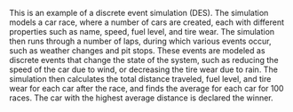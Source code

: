 This is an example of a discrete event simulation (DES). 
The simulation models a car race, where a number of cars are created, each with different properties such as name, speed, fuel level, and tire wear. 
The simulation then runs through a number of laps, during which various events occur, such as weather changes and pit stops. 
These events are modeled as discrete events that change the state of the system, such as reducing the speed of the car due to wind, or decreasing the tire wear due to rain. 
The simulation then calculates the total distance traveled, fuel level, and tire wear for each car after the race, and finds the average for each car for 100 races. 
The car with the highest average distance is declared the winner.
